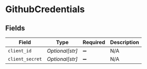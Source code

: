# GithubCredentials


## Fields

| Field              | Type               | Required           | Description        |
| ------------------ | ------------------ | ------------------ | ------------------ |
| `client_id`        | *Optional[str]*    | :heavy_minus_sign: | N/A                |
| `client_secret`    | *Optional[str]*    | :heavy_minus_sign: | N/A                |